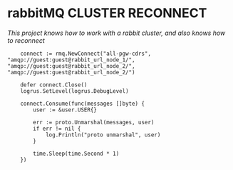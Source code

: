 # rabbitMQ CLUSTER RECONNECT

_This project knows how to work with a rabbit cluster, and also knows how to reconnect_

```
    connect := rmq.NewConnect("all-pgw-cdrs", "amqp://guest:guest@rabbit_url_node_1/", "amqp://guest:guest@rabbit_url_node_2/", "amqp://guest:guest@rabbit_url_node_2/")

	defer connect.Close()
	logrus.SetLevel(logrus.DebugLevel)

	connect.Consume(func(messages []byte) {
		user := &user.USER{}

		err := proto.Unmarshal(messages, user)
		if err != nil {
			log.Println("proto unmarshal", user)
		}

		time.Sleep(time.Second * 1)
	})
```
